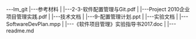 ---lm_git
 |---参考材料
 |		|---2-3-软件配置管理与Git.pdf
 |      |---Project 2010企业项目管理实践.pdf
 |
 |---技术文档
 |      |---9-配置管理计划.ppt
 |
 |---实验文档
 |      |---SoftwareDevPlan.mpp
 |      |---《软件项目管理》实验指导书2017.doc
 |
 |---readme.md